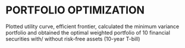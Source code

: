 # PORTFOLIO OPTIMIZATION
 Plotted utility curve, efficient frontier, calculated the minimum variance
portfolio and obtained the optimal weighted portfolio of 10 financial
securities with/ without risk-free assets (10-year T-bill)
